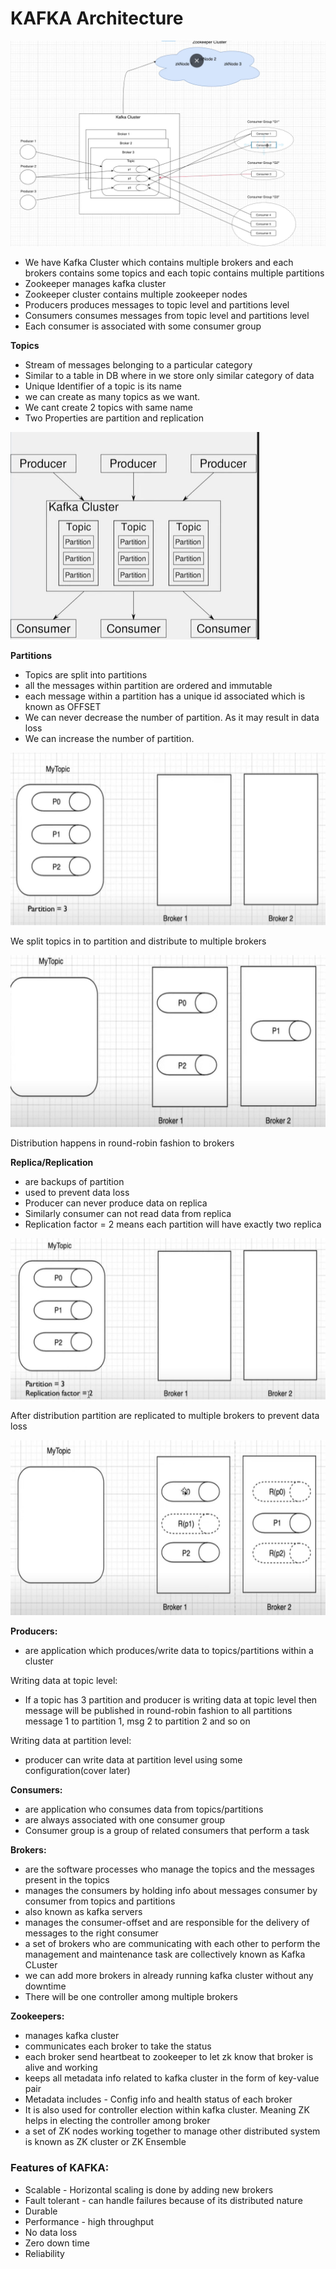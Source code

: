 # KAFKA Architecture


![img.png](1_Architecture.png)

- We have Kafka Cluster which contains multiple brokers and each brokers contains some topics and each topic contains multiple partitions
- Zookeeper manages kafka cluster 
- Zookeeper cluster contains multiple zookeeper nodes
- Producers produces messages to topic level and partitions level
- Consumers consumes messages from topic level and partitions level
- Each consumer is associated with some consumer group


**Topics**
- Stream of messages belonging to a particular category
- Similar to a table in DB where in we store only similar category of data
- Unique Identifier of a topic is its name
- we can create as many topics as we want.
- We cant create 2 topics with same name
- Two Properties are partition and replication

![img.png](2_topics.png)

**Partitions**
- Topics are split into partitions
- all the messages within partition are ordered and immutable
- each message within a partition has a unique id associated which is known as OFFSET
- We can never decrease the number of partition. As it may result in data loss
- We can increase the number of partition.

![img.png](3_partitions.png)

We split topics in to partition and distribute to multiple brokers

![img.png](4_partitions.png)

Distribution happens in round-robin fashion to brokers

**Replica/Replication**
- are backups of partition
- used to prevent data loss
- Producer can never produce data on replica
- Similarly consumer can not read data from replica
- Replication factor = 2 means each partition will have exactly two replica

![img.png](5_replica.png)

After distribution partition are replicated to multiple brokers to prevent data loss

![img.png](6_replica.png)

**Producers:**
- are application which produces/write data to topics/partitions within a cluster

Writing data at topic level:
- If a topic has 3 partition and producer is writing data at topic level then message will be published in round-robin fashion to all partitions
message 1 to partition 1, msg 2 to partition 2 and so on

Writing data at partition level:
- producer can write data at partition level using some configuration(cover later)

**Consumers:**
- are application who consumes data from topics/partitions
- are always associated with one consumer group
- Consumer group is a group of related consumers that perform a task


**Brokers:**
- are the software processes who manage the topics and the messages present in the topics
- manages the consumers by holding info about messages consumer by consumer from topics and partitions
- also known as kafka servers
- manages the consumer-offset and are responsible for the delivery of messages  to the right consumer
- a set of brokers who are communicating with each other to perform the management and maintenance task are collectively known as Kafka CLuster
- we can add more brokers in already running kafka cluster without any downtime
- There will be one controller among multiple brokers

**Zookeepers:**
- manages kafka cluster
- communicates each broker to take the status
- each broker send heartbeat to zookeeper to let zk know that broker is alive and working
- keeps all metadata info related to kafka cluster in the form of key-value pair
- Metadata includes - Config info and health status of each broker
- It is also used for controller election within kafka cluster. Meaning ZK helps in electing the controller among broker
- a set of ZK nodes working together to manage other distributed system is known as ZK cluster or ZK Ensemble


### Features of KAFKA:

- Scalable - Horizontal scaling is done by adding new brokers
- Fault tolerant - can handle failures because of its distributed nature
- Durable
- Performance - high throughput
- No data loss
- Zero down time
- Reliability

